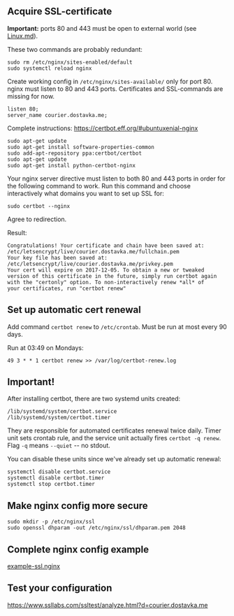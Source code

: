 ## Acquire SSL-certificate

**Important:** ports 80 and 443 must be open to external world (see [Linux.md](Linux.md)).

These two commands are probably redundant:

    sudo rm /etc/nginx/sites-enabled/default
    sudo systemctl reload nginx


Create working config in `/etc/nginx/sites-available/` only for port 80. nginx must listen to 80 and 443 ports.
Certificates and SSL-commands are missing for now.

    listen 80;
    server_name courier.dostavka.me;


Complete instructions: https://certbot.eff.org/#ubuntuxenial-nginx

    sudo apt-get update
    sudo apt-get install software-properties-common
    sudo add-apt-repository ppa:certbot/certbot
    sudo apt-get update
    sudo apt-get install python-certbot-nginx


Your nginx server directive must listen to both 80 and 443 ports in order for the following command to work.
Run this command and choose interactively what domains you want to set up SSL for:


    sudo certbot --nginx


Agree to redirection.


Result:

    Congratulations! Your certificate and chain have been saved at:
    /etc/letsencrypt/live/courier.dostavka.me/fullchain.pem
    Your key file has been saved at:
    /etc/letsencrypt/live/courier.dostavka.me/privkey.pem
    Your cert will expire on 2017-12-05. To obtain a new or tweaked
    version of this certificate in the future, simply run certbot again
    with the "certonly" option. To non-interactively renew *all* of
    your certificates, run "certbot renew"



## Set up automatic cert renewal

Add command `certbot renew` to `/etc/crontab`. Must be run at most every 90 days.

Run at 03:49 on Mondays:

    49 3 * * 1 certbot renew >> /var/log/certbot-renew.log


## Important!

After installing certbot, there are two systemd units created:

    /lib/systemd/system/certbot.service
    /lib/systemd/system/certbot.timer

They are responsible for automated certificates renewal twice daily. Timer unit sets crontab rule,
and the service unit actually fires `certbot -q renew`. Flag `-q` means `--quiet` -- no stdout.

You can disable these units since we've already set up automatic renewal:

    systemctl disable certbot.service
    systemctl disable certbot.timer
    systemctl stop certbot.timer


## Make nginx config more secure


    sudo mkdir -p /etc/nginx/ssl
    sudo openssl dhparam -out /etc/nginx/ssl/dhparam.pem 2048


## Complete nginx config example

[example-ssl.nginx](example-ssl.nginx)


## Test your configuration

https://www.ssllabs.com/ssltest/analyze.html?d=courier.dostavka.me

